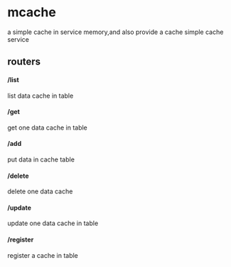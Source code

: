 # mcache
a simple cache in service memory,and also provide a cache simple cache service

## routers

#### /list
list data cache in table

#### /get
get one data cache in table

#### /add
put data in cache table

#### /delete
delete one data cache

#### /update
update one data cache in table

#### /register
register a cache in table
